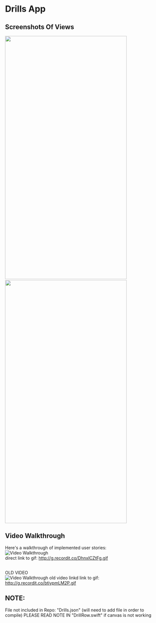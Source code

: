# Drills App 

## Screenshots Of Views

<img src="https://thomasmedia.s3.us-east-2.amazonaws.com/DrillListView.png" height="800" width="400"> &nbsp; &nbsp; &nbsp; <img src="https://thomasmedia.s3.us-east-2.amazonaws.com/DrillDetailView.png" height="800" width="400">

## Video Walkthrough

Here's a walkthrough of implemented user stories: <br>
<img src='http://g.recordit.co/DhnxlCZtFg.gif' title='Video Walkthrough' width='' alt='Video Walkthrough' />
<br> direct link to gif: http://g.recordit.co/DhnxlCZtFg.gif </br>


<br>OLD VIDEO</br>
<img src='http://g.recordit.co/btiypmLM2P.gif' title='OLD Video Walkthrough' width='' alt='Video Walkthrough' />
old video linkd link to gif: http://g.recordit.co/btiypmLM2P.gif

## NOTE:
File not included in Repo: "Drills.json"  (will need to add file in order to compile)
PLEASE READ NOTE IN "DrillRow.swift" if canvas is not working
